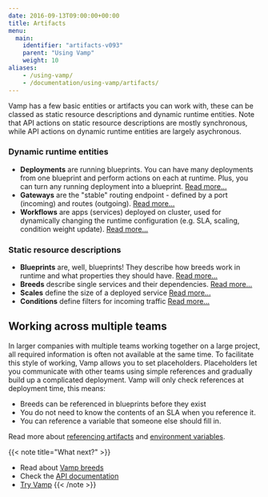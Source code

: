 ```yaml
---
date: 2016-09-13T09:00:00+00:00
title: Artifacts
menu:
  main:
    identifier: "artifacts-v093"
    parent: "Using Vamp"
    weight: 10
aliases:
    - /using-vamp/
    - /documentation/using-vamp/artifacts/
---
```


Vamp has a few basic entities or artifacts you can work with, these can be classed as static resource descriptions and dynamic runtime entities. Note that API actions on static resource descriptions are mostly synchronous, while API actions on dynamic runtime entities are largely asychronous.

### Dynamic runtime entities

-   **Deployments** are running blueprints. You can have many deployments from one blueprint and perform actions on each at runtime. Plus, you can turn any running deployment into a blueprint.  [Read more...](/documentation/using-vamp/v0.9.3/deployments/)  
-   **Gateways** are the "stable" routing endpoint - defined by a port (incoming) and routes (outgoing).  [Read more...](/documentation/using-vamp/v0.9.3/gateways/) 
-   **Workflows** are apps (services) deployed on cluster, used for dynamically changing the runtime configuration (e.g. SLA, scaling, condition weight update).  [Read more...](/documentation/using-vamp/v0.9.3/workflows/)

### Static resource descriptions

-   **Blueprints** are, well, blueprints! They describe how breeds work in runtime and what properties they should have.  [Read more...](/documentation/using-vamp/v0.9.3/blueprints/)  
-   **Breeds** describe single services and their dependencies.  [Read more...](/documentation/using-vamp/v0.9.3/breeds/)
-   **Scales** define the size of a deployed service [Read more...](documentation/using-vamp/v0.9.3/blueprints/#scale)
-   **Conditions** define filters for incoming traffic [Read more...](documentation/using-vamp/v0.9.3/conditions)

## Working across multiple teams

In larger companies with multiple teams working together on a large project, all required information is often not available at the same time. To facilitate this style of working, Vamp allows you to set placeholders. Placeholders let you communicate with other teams using simple references and gradually build up a complicated deployment. Vamp will only check references at deployment time, this means:

- Breeds can be referenced in blueprints before they exist 
- You do not need to know the contents of an SLA when you reference it.
- You can reference a variable that someone else should fill in.

Read more about [referencing artifacts](/documentation/using-vamp/v0.9.3/references/) and [environment variables](/documentation/using-vamp/v0.9.3/environment-variables/).

{{< note title="What next?" >}}
* Read about [Vamp breeds](/documentation/using-vamp/v0.9.3/breeds/)
* Check the [API documentation](/documentation/api/v0.9.3/api-reference)
* [Try Vamp](/documentation/installation/hello-world)
{{< /note >}}
